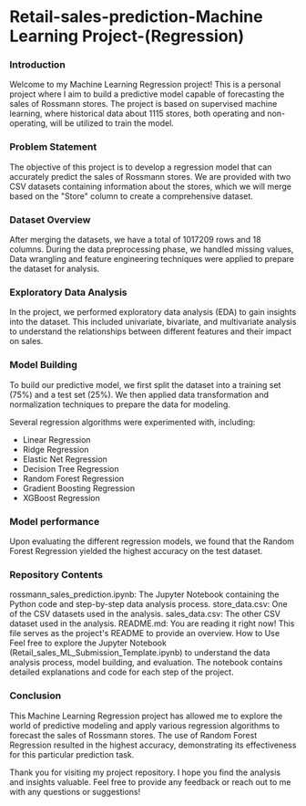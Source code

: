 # Retail-sales-prediction-Machine Learning Project-(Regression)

### Introduction
Welcome to my Machine Learning Regression project! This is a personal project where I aim to build a predictive model capable of forecasting the sales of Rossmann stores. The project is based on supervised machine learning, where historical data about 1115 stores, both operating and non-operating, will be utilized to train the model.

### Problem Statement
The objective of this project is to develop a regression model that can accurately predict the sales of Rossmann stores. We are provided with two CSV datasets containing information about the stores, which we will merge based on the "Store" column to create a comprehensive dataset.

### Dataset Overview
After merging the datasets, we have a total of 1017209 rows and 18 columns. During the data preprocessing phase, we handled missing values, Data wrangling and feature engineering techniques were applied to prepare the dataset for analysis.

### Exploratory Data Analysis
In the project, we performed exploratory data analysis (EDA) to gain insights into the dataset. This included univariate, bivariate, and multivariate analysis to understand the relationships between different features and their impact on sales.

### Model Building
To build our predictive model, we first split the dataset into a training set (75%) and a test set (25%). We then applied data transformation and normalization techniques to prepare the data for modeling.

 Several regression algorithms were experimented with, including:

- Linear Regression
- Ridge Regression
- Elastic Net Regression
- Decision Tree Regression
- Random Forest Regression
- Gradient Boosting Regression
- XGBoost Regression

### Model performance
Upon evaluating the different regression models, we found that the Random Forest Regression yielded the highest accuracy on the test dataset.

### Repository Contents
rossmann_sales_prediction.ipynb: The Jupyter Notebook containing the Python code and step-by-step data analysis process.
store_data.csv: One of the CSV datasets used in the analysis.
sales_data.csv: The other CSV dataset used in the analysis.
README.md: You are reading it right now! This file serves as the project's README to provide an overview.
How to Use
Feel free to explore the Jupyter Notebook (Retail_sales_ML_Submission_Template.ipynb) to understand the data analysis process, model building, and evaluation. The notebook contains detailed explanations and code for each step of the project.

### Conclusion
This Machine Learning Regression project has allowed me to explore the world of predictive modeling and apply various regression algorithms to forecast the sales of Rossmann stores. The use of Random Forest Regression resulted in the highest accuracy, demonstrating its effectiveness for this particular prediction task.

Thank you for visiting my project repository. I hope you find the analysis and insights valuable. Feel free to provide any feedback or reach out to me with any questions or suggestions!
